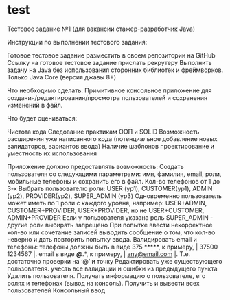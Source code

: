 # test

Тестовое задание №1 (для вакансии стажер-разработчик Java)

Инструкции по выполнении тестового задания:

Готовое тестовое задание разместить в своем репозитории на GitHub
Ссылку на готовое тестовое задание прислать рекрутеру
Выполнить задачу на Java без использования сторонних библиотек и фреймворков. Только Java Core (версия джавы 8+)

Что необходимо сделать:
Примитивное консольное приложение для создания/редактирования/просмотра пользователей и сохранения изменений в файл.

Что будет оцениваться:

Чистота кода
Следование практикам ООП и SOLID
Возможность расширения уже написанного кода (потенциальное добавление новых валидаторов, вариантов ввода)
Наличие шаблонов проектирование и уместность их использования

Приложение должно предоставлять возможность:
Создать пользователя со следующими параметрами: имя, фамилия, email, роли, мобильные телефоны и сохранить его в файл.
Кол-во телефонов от 1 до 3-х
Выбрать пользователю роли: USER (ур1), CUSTOMER(ур1), ADMIN (ур2), PROVIDER(ур2), SUPER_ADMIN (ур3)
Одновременно пользователь может иметь по 1 роли с каждого уровня, например: USER+ADMIN, CUSTOMER+PROVIDER, USER+PROVIDER, но не USER+CUSTOMER, ADMIN+PROVIDER
Если у пользователя указана роль SUPER_ADMIN - другие роли выбирать запрещено
При попытке ввести некорректное кол-во или сочетание записей выводить сообщение о том, что кол-во неверно и дать повторить попытку ввода.
Валидировать email и телефоны:
телефоны должны быть в виде 375 *****, к примеру, | 37500 1234567 |.
email в виде *****@*****.*, к примеру, | any@email.com |. Т.е. достаточно проверки на ‘@’ и точку
Редактировать уже существующего пользователя.
учесть все валидации и ошибки из предыдущего пункта
Удалить пользователя.
Получать информацию о пользователе, его ролях и телефонах (вывод на консоль).
Получить и вывести всех пользователей
Консольный ввод
